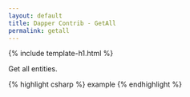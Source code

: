 ```yaml
---
layout: default
title: Dapper Contrib - GetAll
permalink: getall
---
```


{% include template-h1.html %}

Get all entities.

{% highlight csharp %}
example
{% endhighlight %}
